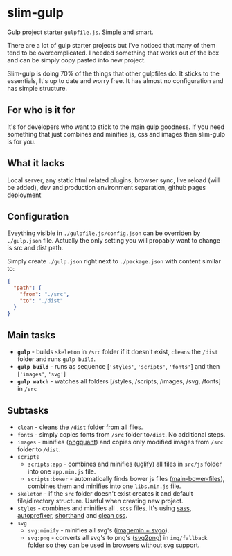 # slim-gulp

Gulp project starter `gulpfile.js`. Simple and smart.

There are a lot of gulp starter projects but I've noticed that many of them tend to be overcomplicated. I needed something that works out of the box and can be simply copy pasted into new project.

Slim-gulp is doing 70% of the things that other gulpfiles do. It sticks to the essentials, It's up to date and worry free. It has almost no configuration and has simple structure.

For who is it for
-
It's for developers who want to stick to the main gulp goodness. If you need something that just combines and minifies js, css and images then slim-gulp is for you.


What it lacks
-
Local server, any static html related plugins, browser sync, live reload (will be added), dev and production environment separation, github pages deployment

Configuration
-
Eveything visible in `./gulpfile.js/config.json` can be overriden by `./gulp.json` file. Actually the only setting you will propably want to change is src and dist path.

Simply create `./gulp.json` right next to `./package.json` with content similar to:
```json
{
  "path": {
    "from": "./src",
    "to": "./dist"
  }
}
```

Main tasks
-
+ **`gulp`** - builds `skeleton` in `/src` folder if it doesn't exist, `cleans` the `/dist` folder and runs `gulp build`.
+ **`gulp build`** - runs as sequence [`'styles'`, `'scripts'`, `'fonts'`] and then [`'images'`, `'svg'`]
+ **`gulp watch`** - watches all folders [/styles, /scripts, /images, /svg, /fonts] in `/src`

Subtasks
-
+ `clean` - cleans the `/dist` folder from all files.
+ `fonts` - simply copies fonts from `/src` folder to`/dist`. No additional steps.
+ `images` - minifies ([pngquant](https://www.npmjs.com/package/imagemin-pngquant)) and copies only modified images from `/src` folder to `/dist`.
+ `scripts`
    + `scripts:app` - combines and minifies ([uglify](https://www.npmjs.com/package/gulp-uglify)) all files in `src/js` folder into one `app.min.js` file.
    + `scripts:bower` - automatically finds bower js files ([main-bower-files](https://www.npmjs.com/package/gulp-main-bower-files)), combines them and minifies into one `libs.min.js` file.
+ `skeleton` - if the `src` folder doesn't exist creates it and default file/directory structure. Useful when creating new project.
+ `styles` - combines and minifies all `.scss` files. It's using [sass](https://www.npmjs.com/package/gulp-sass),  [autoprefixer](https://www.npmjs.com/package/gulp-autoprefixer), [shorthand](https://www.npmjs.com/package/gulp-shorthand) and [clean css](https://www.npmjs.com/package/gulp-clean-css).
+ `svg`
    + `svg:minify` - minifies all svg's  ([imagemin + svgo](https://www.npmjs.com/package/imagemin-svgo)).
    + `svg:png` - converts all svg's to png's ([svg2png](https://www.npmjs.com/package/gulp-svg2png)) in `img/fallback` folder so they can be used in browsers without svg support.
